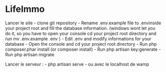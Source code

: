 # LifeImmo
 
Lancer le site 
    - clone git repository
    - Rename .env.example file to .envinside your project root and fill the database information. (windows wont let      you do it, so you have to open your console cd your project root directory and run mv .env.example .env )
    - Edit .env and modify informations for your database 
    - Open the console and cd your project root directory
    - Run php composer.phar install (or composer install)
    - Run php artisan key:generate
    - Run php artisan migrate

Lancer le serveur : 
    - php artisan serve
    - ou avec le localhost de wamp

